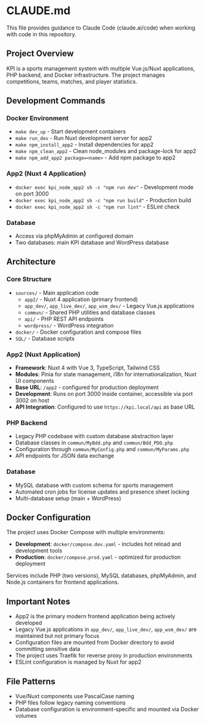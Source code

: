 # CLAUDE.md

This file provides guidance to Claude Code (claude.ai/code) when working with code in this repository.

## Project Overview

KPI is a sports management system with multiple Vue.js/Nuxt applications, PHP backend, and Docker infrastructure. The project manages competitions, teams, matches, and player statistics.

## Development Commands

### Docker Environment
- `make dev_up` - Start development containers
- `make run_dev` - Run Nuxt development server for app2
- `make npm_install_app2` - Install dependencies for app2
- `make npm_clean_app2` - Clean node_modules and package-lock for app2
- `make npm_add_app2 package=<name>` - Add npm package to app2

### App2 (Nuxt 4 Application)
- `docker exec kpi_node_app2 sh -c "npm run dev"` - Development mode on port 3000
- `docker exec kpi_node_app2 sh -c "npm run build"` - Production build
- `docker exec kpi_node_app2 sh -c "npm run lint"` - ESLint check

### Database
- Access via phpMyAdmin at configured domain
- Two databases: main KPI database and WordPress database

## Architecture

### Core Structure
- `sources/` - Main application code
  - `app2/` - Nuxt 4 application (primary frontend)
  - `app_dev/`, `app_live_dev/`, `app_wsm_dev/` - Legacy Vue.js applications
  - `commun/` - Shared PHP utilities and database classes
  - `api/` - PHP REST API endpoints
  - `wordpress/` - WordPress integration
- `docker/` - Docker configuration and compose files
- `SQL/` - Database scripts

### App2 (Nuxt Application)
- **Framework**: Nuxt 4 with Vue 3, TypeScript, Tailwind CSS
- **Modules**: Pinia for state management, i18n for internationalization, Nuxt UI components
- **Base URL**: `/app2` - configured for production deployment
- **Development**: Runs on port 3000 inside container, accessible via port 3002 on host
- **API Integration**: Configured to use `https://kpi.local/api` as base URL

### PHP Backend
- Legacy PHP codebase with custom database abstraction layer
- Database classes in `commun/MyBdd.php` and `commun/Bdd_PDO.php`
- Configuration through `commun/MyConfig.php` and `commun/MyParams.php`
- API endpoints for JSON data exchange

### Database
- MySQL database with custom schema for sports management
- Automated cron jobs for license updates and presence sheet locking
- Multi-database setup (main + WordPress)

## Docker Configuration

The project uses Docker Compose with multiple environments:
- **Development**: `docker/compose.dev.yaml` - includes hot reload and development tools
- **Production**: `docker/compose.prod.yaml` - optimized for production deployment

Services include PHP (two versions), MySQL databases, phpMyAdmin, and Node.js containers for frontend applications.

## Important Notes

- App2 is the primary modern frontend application being actively developed
- Legacy Vue.js applications in `app_dev/`, `app_live_dev/`, `app_wsm_dev/` are maintained but not primary focus
- Configuration files are mounted from Docker directory to avoid committing sensitive data
- The project uses Traefik for reverse proxy in production environments
- ESLint configuration is managed by Nuxt for app2

## File Patterns

- Vue/Nuxt components use PascalCase naming
- PHP files follow legacy naming conventions
- Database configuration is environment-specific and mounted via Docker volumes